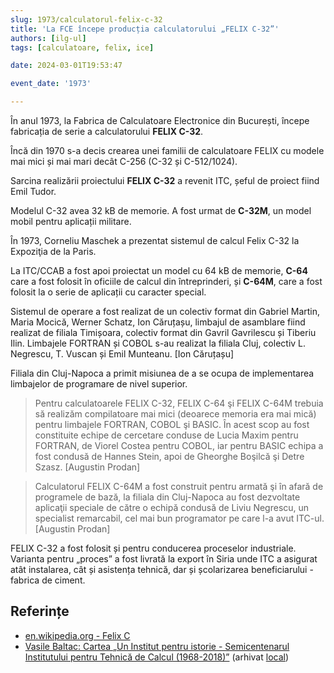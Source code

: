```yaml
---
slug: 1973/calculatorul-felix-c-32
title: 'La FCE începe producția calculatorului „FELIX C-32”'
authors: [ilg-ul]
tags: [calculatoare, felix, ice]

date: 2024-03-01T19:53:47

event_date: '1973'

---
```


În anul 1973, la
Fabrica de Calculatoare Electronice din București,
începe fabricația de serie a calculatorului **FELIX C-32**.

<!-- truncate -->

Încă din 1970 s-a decis crearea unei familii de calculatoare FELIX cu
modele mai mici și mai mari decât C-256 (C-32 și C-512/1024).

Sarcina realizării proiectului **FELIX C-32** a revenit ITC, șeful de proiect
fiind Emil Tudor.

Modelul C-32 avea 32 kB de memorie. A fost urmat de **C-32M**, un model mobil
pentru aplicații militare.

În 1973, Corneliu Maschek a prezentat sistemul de calcul Felix C-32
la Expoziţia de la Paris.

La ITC/CCAB a fost apoi proiectat un model cu 64 kB de memorie, **C-64** care a fost folosit în oficiile
de calcul din întreprinderi, și **C-64M**, care a fost folosit la o serie de aplicații cu caracter
special.

Sistemul de operare a fost realizat de un colectiv
format din Gabriel Martin, Maria Mocică, Werner Schatz, Ion Căruțașu,
limbajul de asamblare fiind realizat de filiala Timișoara, colectiv format din
Gavril Gavrilescu și Tiberiu Ilin. Limbajele FORTRAN și COBOL s-au realizat
la filiala Cluj, colectiv L. Negrescu, T. Vuscan și Emil Munteanu. [Ion Căruțașu]

Filiala din Cluj-Napoca a primit misiunea de a se ocupa de implementarea
limbajelor de programare de nivel superior.

> Pentru calculatoarele FELIX C-32, FELIX C-64 şi FELIX C-64M trebuia să realizăm compilatoare
mai mici (deoarece memoria era mai mică) pentru limbajele FORTRAN,
COBOL şi BASIC. În acest scop au fost constituite echipe de cercetare
conduse de Lucia Maxim pentru FORTRAN, de Viorel Costea pentru COBOL,
iar pentru BASIC echipa a fost condusă de Hannes Stein, apoi de Gheorghe
Boşilcă şi Detre Szasz. [Augustin Prodan]

> Calculatorul FELIX C-64M a fost construit pentru armată şi în afară de
programele de bază, la filiala din Cluj-Napoca au fost dezvoltate aplicaţii
speciale de către o echipă condusă de Liviu Negrescu, un specialist
remarcabil, cel mai bun programator pe care l-a avut ITC-ul.  [Augustin Prodan]

FELIX C-32 a fost folosit și pentru conducerea proceselor industriale.
Varianta pentru „proces” a fost livrată la export în Siria unde ITC a asigurat
atât instalarea, cât și asistența tehnică, dar și școlarizarea beneficiarului -
fabrica de ciment.

## Referințe

- [en.wikipedia.org - Felix C](https://ro.wikipedia.org/wiki/Felix_C)
- [Vasile Baltac: Cartea „Un Institut pentru istorie - Semicentenarul Institutului pentru Tehnică de Calcul (1968-2018)”](/amintiri/2018/vbaltac-itc50ani/) (arhivat [local](https://cronica-it.github.io/arhiva/#2018))
